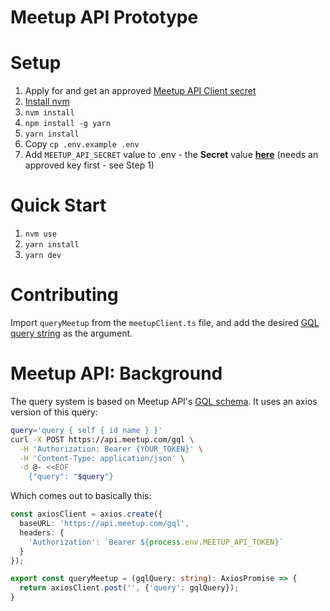 # Meetup API Prototype

# Setup
1. Apply for and get an approved [Meetup API Client secret](https://www.meetup.com/api/oauth/list/)
1. [Install nvm](https://github.com/nvm-sh/nvm?tab=readme-ov-file#installing-and-updating)
1. `nvm install`
1. `npm install -g yarn`
1. `yarn install`
1. Copy `cp .env.example .env`
1. Add `MEETUP_API_SECRET` value to .env - the **Secret** value **[here](https://www.meetup.com/api/oauth/list/)** (needs an approved key first - see Step 1)

# Quick Start
1. `nvm use`
2. `yarn install`
3. `yarn dev`

# Contributing
Import `queryMeetup` from the `meetupClient.ts` file, and add the desired [GQL query string](https://www.meetup.com/api/schema/#graphQl-schema) as the argument.

# Meetup API: Background
The query system is based on Meetup API's [GQL schema](https://www.meetup.com/api/schema/#graphQl-schema).  It uses an axios version of this query:

```bash
query='query { self { id name } }'
curl -X POST https://api.meetup.com/gql \
  -H 'Authorization: Bearer {YOUR_TOKEN}' \
  -H 'Content-Type: application/json' \
  -d @- <<EOF
    {"query": "$query"}
```

Which comes out to basically this:
```typescript
const axiosClient = axios.create({
  baseURL: 'https://api.meetup.com/gql',
  headers: {
    'Authorization': `Bearer ${process.env.MEETUP_API_TOKEN}`
  }
});

export const queryMeetup = (gqlQuery: string): AxiosPromise => {
  return axiosClient.post('', {'query': gqlQuery});
}
```

